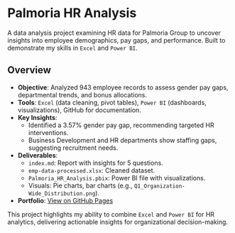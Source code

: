 # Palmoria HR Analysis
A data analysis project examining HR data for Palmoria Group to uncover insights into employee demographics, pay gaps, and performance. Built to demonstrate my skills in `Excel` and `Power BI`.

## Overview
- **Objective**: Analyzed 943 employee records to assess gender pay gaps, departmental trends, and bonus allocations.
- **Tools**: `Excel` (data cleaning, pivot tables), `Power BI` (dashboards, visualizations), GitHub for documentation.
- **Key Insights**:
  - Identified a 3.57% gender pay gap, recommending targeted HR interventions.
  - Business Development and HR departments show staffing gaps, suggesting recruitment needs.
- **Deliverables**:
  - `index.md`: Report with insights for 5 questions.
  - `emp-data-processed.xlsx`: Cleaned dataset.
  - `Palmoria_HR_Analysis.pbix`: Power BI file with visualizations.
  - Visuals: Pie charts, bar charts (e.g., `Q1_Organization-Wide_Distribution.png`).
- **Portfolio**: [View on GitHub Pages](https://preciousuzoka-analyst.github.io/Palmoria_HR_Analysis/)

This project highlights my ability to combine `Excel` and `Power BI` for HR analytics, delivering actionable insights for organizational decision-making.
